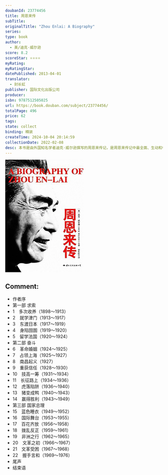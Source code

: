 ```yaml
---
doubanId: 23774456
title: 周恩来传
subTitle: 
originalTitle: "Zhou Enlai: A Biography"
series: 
type: book
author: 
  - 美/迪克·威尔逊
score: 8.2
scoreStar: ⭐⭐⭐⭐
myRating: 
myRatingStar: 
datePublished: 2013-04-01
translator: 
  - 封长虹
publisher: 国际文化出版公司
producer: 
isbn: 9787512505025
url: https://book.douban.com/subject/23774456/
totalPage: 496
price: 62
tags: 
state: collect
binding: 精装
createTime: 2024-10-04 20:14:59
collectionDate: 2022-02-08
desc: 本书是由外国知名学者迪克·威尔逊撰写的周恩来传记，是周恩来传记中最全面、生动和畅销的版本之一。本书作者自1960年第一次与周恩来见面后，便开始收集该书的写作材料，其中包括周恩来的同事们的广泛回忆及国内外可供查寻的文献资料。他以详实权威的资料为基础，再现了周恩来具有传奇性的一生，分析了他的性格、气质和他的工作作风，以及他给新中国成立和发展带来的巨大影响，是一部全面、深刻又不失独特见解的著作。迪克·威尔逊（Dick Wilson）国外研究当代中国问题的知名学者。早年就读于英国牛津大学及美国加州大学，获文学、法学硕士，后在研究中国问题的权威性刊物《中国季刊》担任主编。威尔逊在研究当代中国历史和人物方面有一定的造诣，其主要著述有《毛泽东传》《周恩来传》《长征，1935年》《亚洲的觉醒》《人类的四分之一》等。
---
```


![image](99.Attachments/Files/s33930194.jpg)

Comment: 
---



  - 作者序
  - 第一部 求索
  - 1　多次收养（1898～1913）
  - 2　就学津门（1913～1917）
  - 3　东渡日本（1917～1919）
  - 4　身陷囹圄（1919～1920）
  - 5　留学法国（1920～1924）
  - 第二部 奋斗
  - 6　革命婚姻（1924～1925）
  - 7　占领上海（1925～1927）
  - 8　南昌起义（1927）
  - 9　重获信任（1928～1930）
  - 10　技高一筹（1931～1934）
  - 11　长征路上（1934～1936）
  - 12　虎落陷阱（1936～1940）
  - 13　猪变成鸭（1940～1943）
  - 14　赢得胜利（1943～1949）
  - 第三部 国家总理
  - 15　蓝色睡衣（1949～1952）
  - 16　国际舞台（1953～1955）
  - 17　百花齐放（1956～1958）
  - 18　拨乱反正（1959～1961）
  - 19　非洲之行（1962～1965）
  - 20　文革之初（1966～1967）
  - 21　文革受困（1967～1968）
  - 22　握手言和（1969～1976）
  - 尾声
  - 结束语
